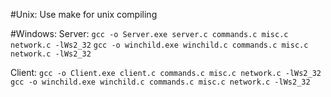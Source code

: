 #Unix:
Use make for unix compiling

#Windows:
Server:
`gcc -o Server.exe server.c commands.c misc.c network.c -lWs2_32`
`gcc -o winchild.exe winchild.c commands.c misc.c network.c -lWs2_32`

Client:
`gcc -o Client.exe client.c commands.c misc.c network.c -lWs2_32`
`gcc -o winchild.exe winchild.c commands.c misc.c network.c -lWs2_32`
